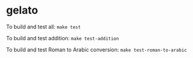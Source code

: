 # gelato

To build and test all: `make test`

To build and test addition: `make test-addition`

To build and test Roman to Arabic conversion: `make test-roman-to-arabic`
